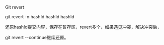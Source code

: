 Git revert

git revert -n hashId hashId hashId

还原hashId提交内容，保存在暂存区，revert多个，如果遇见冲突，解决冲突后，

git revert --continue继续还原。